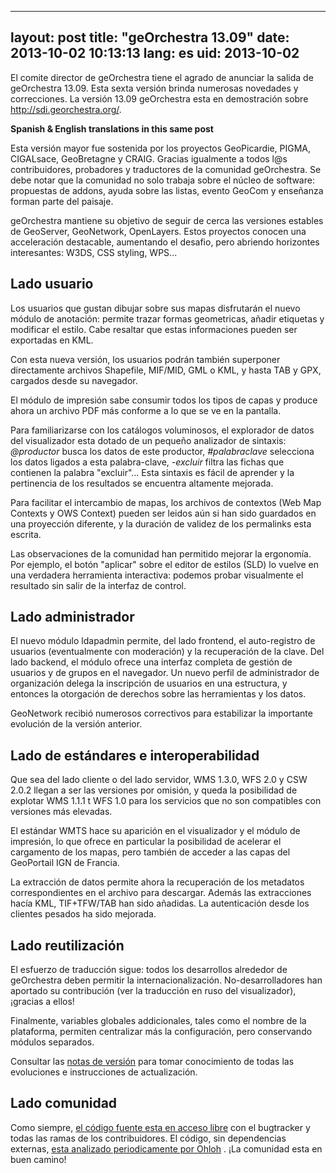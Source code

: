 ---
layout: post
title: "geOrchestra 13.09"
date: 2013-10-02 10:13:13
lang: es
uid: 2013-10-02
--

<div class="post-content">

<p>El comite director de geOrchestra tiene el agrado de anunciar la salida de
geOrchestra 13.09. Esta sexta versión brinda numerosas novedades y
correcciones. La versión 13.09 geOrchestra esta en demostración sobre <a href="http://sdi.georchestra.org/mapfishapp/?lang=es" hreflang="es">http://sdi.georchestra.org/</a>.</p>
<p><strong>Spanish &amp; English translations in this same post</strong></p>

<p>Esta versión mayor fue sostenida por los proyectos GeoPicardie, PIGMA,
CIGALsace, GeoBretagne y CRAIG. Gracias igualmente a todos l@s contribuidores,
probadores y traductores de la comunidad geOrchestra. Se debe notar que la
comunidad no solo trabaja sobre el núcleo de software: propuestas de addons,
ayuda sobre las listas, evento GeoCom y enseñanza forman parte del paisaje.</p>
<p>geOrchestra mantiene su objetivo de seguir de cerca las versiones estables
de GeoServer, GeoNetwork, OpenLayers. Estos proyectos conocen una acceleración
destacable, aumentando el desafio, pero abriendo horizontes interesantes: W3DS,
CSS styling, WPS...</p>
<h2>Lado usuario</h2>
<p>Los usuarios que gustan dibujar sobre sus mapas disfrutarán el nuevo módulo
de anotación: permite trazar formas geometricas, añadir etiquetas y modificar
el estilo. Cabe resaltar que estas informaciones pueden ser exportadas en
KML.</p>
<p>Con esta nueva versión, los usuarios podrán también superponer directamente
archivos Shapefile, MIF/MID, GML o KML, y hasta TAB y GPX, cargados desde su
navegador.</p>
<p>El módulo de impresión sabe consumir todos los tipos de capas y produce
ahora un archivo PDF más conforme a lo que se ve en la pantalla.</p>
<p>Para familiarizarse con los catálogos voluminosos, el explorador de datos
del visualizador esta dotado de un pequeño analizador de sintaxis:
<em>@productor</em> busca los datos de este productor, <em>#palabraclave</em>
selecciona los datos ligados a esta palabra-clave, <em>-excluir</em> filtra las
fichas que contienen la palabra &quot;excluir&quot;... Esta sintaxis es fácil de aprender
y la pertinencia de los resultados se encuentra altamente mejorada.</p>
<p>Para facilitar el intercambio de mapas, los archivos de contextos (Web Map
Contexts y OWS Context) pueden ser leidos aún si han sido guardados en una
proyección diferente, y la duración de validez de los permalinks esta
escrita.</p>
<p>Las observaciones de la comunidad han permitido mejorar la ergonomía. Por
ejemplo, el botón &quot;aplicar&quot; sobre el editor de estilos (SLD) lo vuelve en una
verdadera herramienta interactiva: podemos probar visualmente el resultado sin
salir de la interfaz de control.</p>
<h2>Lado administrador</h2>
<p>El nuevo módulo ldapadmin permite, del lado frontend, el auto-registro de
usuarios (eventualmente con moderación) y la recuperación de la clave. Del lado
backend, el módulo ofrece una interfaz completa de gestión de usuarios y de
grupos en el navegador. Un nuevo perfil de administrador de organización delega
la inscripción de usuarios en una estructura, y entonces la otorgación de
derechos sobre las herramientas y los datos.</p>
<p>GeoNetwork recibió numerosos correctivos para estabilizar la importante
evolución de la versión anterior.</p>
<h2>Lado de estándares e interoperabilidad</h2>
<p>Que sea del lado cliente o del lado servidor, WMS 1.3.0, WFS 2.0 y CSW 2.0.2
llegan a ser las versiones por omisión, y queda la posibilidad de explotar WMS
1.1.1 t WFS 1.0 para los servicios que no son compatibles con versiones más
elevadas.</p>
<p>El estándar WMTS hace su aparición en el visualizador y el módulo de
impresión, lo que ofrece en particular la posibilidad de acelerar el cargamento
de los mapas, pero también de acceder a las capas del GeoPortail IGN de
Francia.</p>
<p>La extracción de datos permite ahora la recuperación de los metadatos
correspondientes en el archivo para descargar. Además las extracciones hacía
KML, TIF+TFW/TAB han sido añadidas. La autenticación desde los clientes pesados
ha sido mejorada.</p>
<h2>Lado reutilización</h2>
<p>El esfuerzo de traducción sigue: todos los desarrollos alrededor de
geOrchestra deben permitir la internacionalización. No-desarrolladores han
aportado su contribución (ver la traducción en ruso del visualizador), ¡gracias
a ellos!</p>
<p>Finalmente, variables globales addicionales, tales como el nombre de la
plataforma, permiten centralizar más la configuración, pero conservando módulos
separados.</p>
<p>Consultar las <a href="https://github.com/georchestra/georchestra/blob/master/RELEASE_NOTES.md" hreflang="en">notas de versión</a> para tomar conocimiento de todas las
evoluciones e instrucciones de actualización.</p>
<h2>Lado comunidad</h2>
<p>Como siempre, <a href="https://github.com/georchestra/" hreflang="en">el
código fuente esta en acceso libre</a> con el bugtracker y todas las ramas de
los contribuidores. El código, sin dependencias externas, <a href="http://www.ohloh.net/p/georchestra" hreflang="en">esta analizado
periodicamente por Ohloh</a> . ¡La comunidad esta en buen camino!</p>

</div>